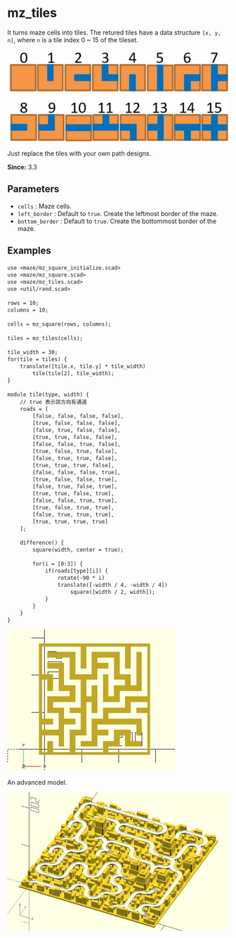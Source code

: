 # mz_tiles

It turns maze cells into tiles. The retured tiles have a data structure `[x, y, n]`, where `n` is a tile index 0 ~ 15 of the tileset.

![mz_tiles](images/lib3x-mz_tiles-1.JPG)

Just replace the tiles with your own path designs.

**Since:** 3.3

## Parameters

- `cells` : Maze cells.
- `left_border` : Default to `true`. Create the leftmost border of the maze.
- `bottom_border` : Default to `true`. Create the bottommost border of the maze.

## Examples
    
	use <maze/mz_square_initialize.scad>
	use <maze/mz_square.scad>
	use <maze/mz_tiles.scad>
	use <util/rand.scad>

	rows = 10;
	columns = 10;

	cells = mz_square(rows, columns);

	tiles = mz_tiles(cells);

	tile_width = 30;
	for(tile = tiles) {
		translate([tile.x, tile.y] * tile_width)
			tile(tile[2], tile_width);
	}

	module tile(type, width) {
		// true 表示該方向有通道
		roads = [
			[false, false, false, false],
			[true, false, false, false],
			[false, true, false, false],
			[true, true, false, false],
			[false, false, true, false],
			[true, false, true, false],
			[false, true, true, false],
			[true, true, true, false],
			[false, false, false, true],
			[true, false, false, true],
			[false, true, false, true],
			[true, true, false, true],
			[false, false, true, true],
			[true, false, true, true],
			[false, true, true, true],
			[true, true, true, true]
		];

		difference() {
			square(width, center = true);
		
			for(i = [0:3]) {
				if(roads[type][i]) {
					rotate(-90 * i)
					translate([-width / 4, -width / 4])
						square([width / 2, width]);
				}
			}
		}
	}

![mz_tiles](images/lib3x-mz_tiles-2.JPG)

An advanced model.

[![mz_tiles](images/lib3x-mz_tiles-3.JPG)](https://cults3d.com/en/3d-model/art/maze-city)
